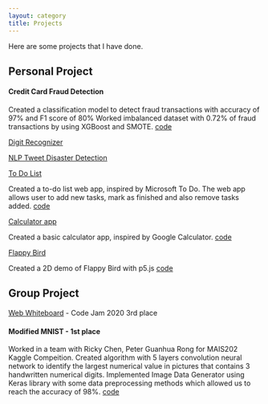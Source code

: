 ```yaml
---
layout: category
title: Projects
---
```

Here are some projects that I have done. 
## Personal Project

#### Credit Card Fraud Detection
Created a classification model to detect fraud transactions with accuracy of 97% and F1 score of 80%
Worked imbalanced dataset with 0.72% of fraud transactions by using XGBoost and SMOTE. [code](https://github.com/mytran2111/Credit_card_fraud_detection)

[Digit Recognizer](https://mytran2111.github.io/DigitRecognizer_web_demo/)

[NLP Tweet Disaster Detection]()

[To Do List](https://mytran2111.github.io/to_do_list/)

Created a to-do list web app, inspired by Microsoft To Do. The web app allows user to add new tasks, mark as finished and also remove tasks added. [code](https://github.com/mytran2111/to_do_list)


[Calculator app](https://mytran2111.github.io/calculator_app/)

Created a basic calculator app, inspired by Google Calculator. [code](https://github.com/mytran2111/calculator_app)


[Flappy Bird](https://mytran2111.github.io/flappy_bird/)

Created a 2D demo of Flappy Bird with p5.js [code](https://github.com/mytran2111/flappy_bird)


## Group Project

[Web Whiteboard](https://mytran2111.github.io/Code-Jam-2020/) - Code Jam 2020 3rd place



#### Modified MNIST - 1st place 
Worked in a team with Ricky Chen, Peter Guanhua Rong for MAIS202 Kaggle Compeition. 
Created algorithm with 5 layers convolution neural network to identify the largest numerical value in pictures that contains 3 handwritten numerical digits. 
Implemented Image Data Generator using Keras library with some data preprocessing methods which allowed us to reach the accuracy of 98%. [code](https://github.com/mytran2111/MNIST_Max-digits)


